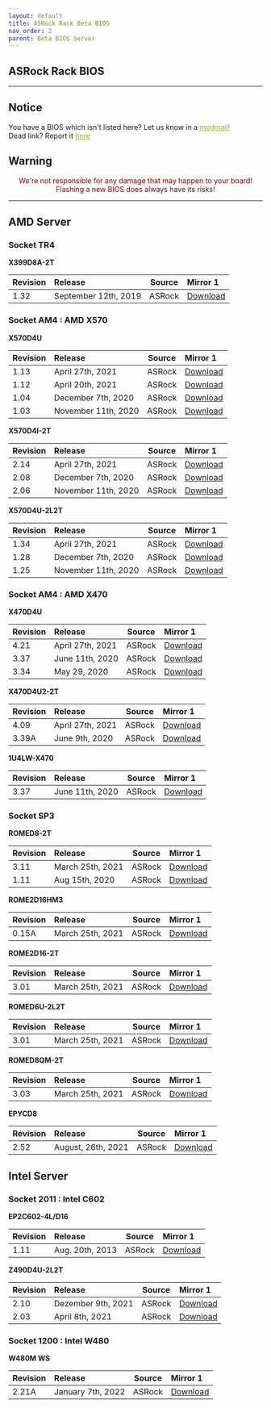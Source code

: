 ```yaml
---
layout: default
title: ASRock Rack Beta BIOS
nav_order: 2
parent: Beta BIOS Server
---
```

## ASRock Rack BIOS

***

## Notice
You have a BIOS which isn't listed here? Let us know in a <a style="color:#79bd28" href="https://www.reddit.com/message/compose?to=%2Fr%2FASRock" target="_blank">modmail!</a>  
Dead link? Report it <a style="color:#79bd28" href="https://forms.gle/ApqAN72vS6sxzFnm7" target="_blank">here</a>  

## Warning
<p style="color:#840000;text-align:center">We're not responsible for any damage that may happen to your board! Flashing a new BIOS does always have its risks!</p>

***

## **AMD Server**

### **Socket TR4**

**X399D8A-2T**

Revision|Release|Source|Mirror 1
:--|:--|:--:|:--
1.32|September 12th, 2019|ASRock|[Download](https://drive.google.com/file/d/1DcYBoYEfMktQFqzEZLS1RCwVftu_318J/view?usp=sharing)

### **Socket AM4 : AMD X570**

**X570D4U**

Revision|Release|Source|Mirror 1
:--|:--|:--:|:--
1.13|April 27th, 2021|ASRock|[Download](https://drive.google.com/file/d/1FAKavmmtqISJT4hgUWcF1OG_lEpaaQ05/view?usp=sharing)
1.12|April 20th, 2021|ASRock|[Download](https://drive.google.com/file/d/1JtoA4B_uudj7BGisrwX0FCo079vlz7tZ/view?usp=sharing)
1.04|December 7th, 2020|ASRock|[Download](https://drive.google.com/file/d/11FX48AMoJghZFnav0RqKjp5Q1y6wqhgh/view?usp=sharing)
1.03|November 11th, 2020|ASRock|[Download](https://drive.google.com/file/d/1JhImLn4Obgdo2b443YU7hdXrJcjkd3P6/view?usp=sharing)

**X570D4I-2T**

Revision|Release|Source|Mirror 1
:--|:--|:--:|:--
2.14|April 27th, 2021|ASRock|[Download](https://drive.google.com/file/d/1B3Skkoy_y-NxzNYYknyi9V7uTAEK8Pvf/view?usp=sharing)
2.08|December 7th, 2020|ASRock|[Download](https://drive.google.com/file/d/1ngqr5_yaDX8r3BTrK_wQHtFu90DT2hX5/view?usp=sharing)
2.06|November 11th, 2020|ASRock|[Download](https://drive.google.com/file/d/1K5gMiiwJ1SfMkR5rveUb7rvTChovFUV5/view?usp=sharing)

**X570D4U-2L2T**

Revision|Release|Source|Mirror 1
:--|:--|:--:|:--
1.34|April 27th, 2021|ASRock|[Download](https://drive.google.com/file/d/1VmE8KhE2Lr8mB069N_rLxtEgVQEdCKAQ/view?usp=sharing)
1.28|December 7th, 2020|ASRock|[Download](https://drive.google.com/file/d/1tus1PTYM1GARir6h1wnTmYrGzbk91Mut/view?usp=sharing)
1.25|November 11th, 2020|ASRock|[Download](https://drive.google.com/file/d/1Bl2jVpmZQOrJlWr42y2ECwt8x-7-j4qJ/view?usp=sharing)

### **Socket AM4 : AMD X470**

**X470D4U**

Revision|Release|Source|Mirror 1
:--|:--|:--:|:--
4.21|April 27th, 2021|ASRock|[Download](https://drive.google.com/file/d/133mpuL3R503MwNjzDsN7O_yY2UQhx5RK/view?usp=sharing)
3.37|June 11th, 2020|ASRock|[Download](https://drive.google.com/file/d/1YGQssl5qFfGAh5y1SQdG_y-nHIKQjcyK/view?usp=sharing)
3.34|May 29, 2020|ASRock|[Download](https://drive.google.com/file/d/166aG_zd5Zzbmkaa3nT8i8ZID6HJUptg4/view?usp=sharing)

**X470D4U2-2T**

Revision|Release|Source|Mirror 1
:--|:--|:--:|:--
4.09|April 27th, 2021|ASRock|[Download](https://drive.google.com/file/d/1oci8S2zXG7xQNwKoGkpUEAJ8atH8cj4a/view?usp=sharing)
3.39A|June 9th, 2020|ASRock|[Download](https://drive.google.com/file/d/17tdL43HzBcPJ-R1Jny0J0x7-TzBhk6-7/view?usp=sharing)

**1U4LW-X470**

Revision|Release|Source|Mirror 1
:--|:--|:--:|:--
3.37|June 11th, 2020|ASRock|[Download](https://drive.google.com/file/d/1puCDsCbIZA2yEqwF0FhDqoWPHd7XOACv/view?usp=sharing)

### **Socket SP3**

**ROMED8-2T**

Revision|Release|Source|Mirror 1
:--|:--|:--:|:--
3.11|March 25th, 2021|ASRock|[Download](https://drive.google.com/file/d/1yku39ks5yZVAPo6gbK5VlpV1cDYgeDP3/view?usp=sharing)
1.11|Aug 15th, 2020|ASRock|[Download](https://drive.google.com/file/d/1DcYBoYEfMktQFqzEZLS1RCwVftu_318J/view?usp=sharing)

**ROME2D16HM3**

Revision|Release|Source|Mirror 1
:--|:--|:--:|:--
0.15A|March 25th, 2021|ASRock|[Download](https://drive.google.com/file/d/1JVgm_u9LxUvJcLbooJ8qclLRBk8odjBf/view?usp=sharing)

**ROME2D16-2T**

Revision|Release|Source|Mirror 1
:--|:--|:--:|:--
3.01|March 25th, 2021|ASRock|[Download](https://drive.google.com/file/d/1XXpUTrMjvPoYvdDoJquRUfSHKWTTOAWG/view?usp=sharing)

**ROMED6U-2L2T**

Revision|Release|Source|Mirror 1
:--|:--|:--:|:--
3.01|March 25th, 2021|ASRock|[Download](https://drive.google.com/file/d/1htAnptbBa4Y2n5T-4vtJ6Bhu5iJ3DYNM/view?usp=sharing)

**ROMED8QM-2T**

Revision|Release|Source|Mirror 1
:--|:--|:--:|:--
3.03|March 25th, 2021|ASRock|[Download](https://drive.google.com/file/d/1h_vMrMLvxKhQBjQX98nOaBaQaBfK7ZTA/view?usp=sharing)

**EPYCD8**

Revision|Release|Source|Mirror 1
:--|:--|:--:|:--
2.52|August, 26th, 2021|ASRock|[Download](https://drive.google.com/file/d/1N6vRjxAVIZe08_NxKdscaXg5E0awPrGa/view?usp=sharing)

## **Intel Server**

### **Socket 2011 : Intel C602**

**EP2C602-4L/D16**

Revision|Release|Source|Mirror 1
:--|:--|:--:|:--
1.11|Aug. 20th, 2013|ASRock|[Download](https://drive.google.com/file/d/1eSV3odl3EkeMeTNw9bb1s-jP5Ryj7HKX/view?usp=sharing)

**Z490D4U-2L2T**

Revision|Release|Source|Mirror 1
:--|:--|:--:|:--
2.10|Dezember 9th, 2021|ASRock|[Download](https://drive.google.com/file/d/1Do3Ia33k1IHoEaecOQQQoTCKJZdO27Rd/view?usp=sharing)
2.03|April 8th, 2021|ASRock|[Download](https://drive.google.com/file/d/1HDtNW_gN0LkHxIB8eSjnDdWZk73fcreR/view?usp=sharing)

### **Socket 1200 : Intel W480**

**W480M WS**

Revision|Release|Source|Mirror 1
:--|:--|:--:|:--
2.21A|January 7th, 2022|ASRock|[Download](https://drive.google.com/file/d/1HZ_J7zkD-77IpVRrkmL7CDz-Ay6rTW3g/view?usp=sharing)
